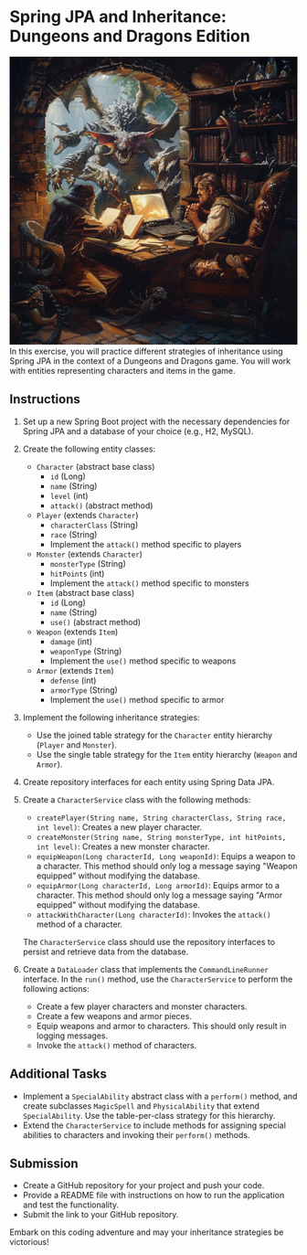# Spring JPA and Inheritance: Dungeons and Dragons Edition

![](./dd.png)
In this exercise, you will practice different strategies of inheritance using Spring JPA in the context of a Dungeons and Dragons game. You will work with entities representing characters and items in the game.

## Instructions

1. Set up a new Spring Boot project with the necessary dependencies for Spring JPA and a database of your choice (e.g., H2, MySQL).

2. Create the following entity classes:
   - `Character` (abstract base class)
     - `id` (Long)
     - `name` (String)
     - `level` (int)
     - `attack()` (abstract method)
   - `Player` (extends `Character`)
     - `characterClass` (String)
     - `race` (String)
     - Implement the `attack()` method specific to players
   - `Monster` (extends `Character`)
     - `monsterType` (String)
     - `hitPoints` (int)
     - Implement the `attack()` method specific to monsters
   - `Item` (abstract base class)
     - `id` (Long)
     - `name` (String)
     - `use()` (abstract method)
   - `Weapon` (extends `Item`)
     - `damage` (int)
     - `weaponType` (String)
     - Implement the `use()` method specific to weapons
   - `Armor` (extends `Item`)
     - `defense` (int)
     - `armorType` (String)
     - Implement the `use()` method specific to armor

3. Implement the following inheritance strategies:
   - Use the joined table strategy for the `Character` entity hierarchy (`Player` and `Monster`).
   - Use the single table strategy for the `Item` entity hierarchy (`Weapon` and `Armor`).

4. Create repository interfaces for each entity using Spring Data JPA.

5. Create a `CharacterService` class with the following methods:
   - `createPlayer(String name, String characterClass, String race, int level)`: Creates a new player character.
   - `createMonster(String name, String monsterType, int hitPoints, int level)`: Creates a new monster character.
   - `equipWeapon(Long characterId, Long weaponId)`: Equips a weapon to a character. This method should only log a message saying "Weapon equipped" without modifying the database.
   - `equipArmor(Long characterId, Long armorId)`: Equips armor to a character. This method should only log a message saying "Armor equipped" without modifying the database.
   - `attackWithCharacter(Long characterId)`: Invokes the `attack()` method of a character.

   The `CharacterService` class should use the repository interfaces to persist and retrieve data from the database.

6. Create a `DataLoader` class that implements the `CommandLineRunner` interface. In the `run()` method, use the `CharacterService` to perform the following actions:
   - Create a few player characters and monster characters.
   - Create a few weapons and armor pieces.
   - Equip weapons and armor to characters. This should only result in logging messages.
   - Invoke the `attack()` method of characters.

## Additional Tasks

- Implement a `SpecialAbility` abstract class with a `perform()` method, and create subclasses `MagicSpell` and `PhysicalAbility` that extend `SpecialAbility`. Use the table-per-class strategy for this hierarchy.
- Extend the `CharacterService` to include methods for assigning special abilities to characters and invoking their `perform()` methods.

## Submission

- Create a GitHub repository for your project and push your code.
- Provide a README file with instructions on how to run the application and test the functionality.
- Submit the link to your GitHub repository.

Embark on this coding adventure and may your inheritance strategies be victorious!

